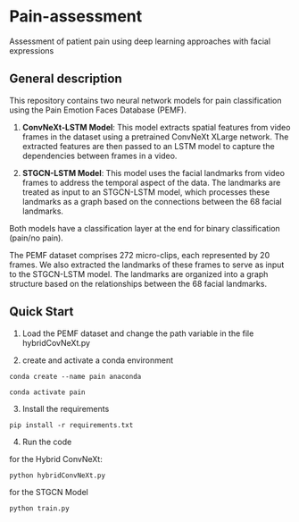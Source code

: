 # Pain-assessment
Assessment of patient pain using deep learning approaches with facial expressions

## General description 

This repository contains two neural network models for pain classification using the Pain Emotion Faces Database (PEMF).

1. __ConvNeXt-LSTM Model__: This model extracts spatial features from video frames in the dataset using a pretrained ConvNeXt XLarge network. The extracted features are then passed to an LSTM model to capture the dependencies between frames in a video.

2. __STGCN-LSTM Model__: This model uses the facial landmarks from video frames to address the temporal aspect of the data. The landmarks are treated as input to an STGCN-LSTM model, which processes these landmarks as a graph based on the connections between the 68 facial landmarks.

Both models have a classification layer at the end for binary classification (pain/no pain).

The PEMF dataset comprises 272 micro-clips, each represented by 20 frames. We also extracted the landmarks of these frames to serve as input to the STGCN-LSTM model. The landmarks are organized into a graph structure based on the relationships between the 68 facial landmarks.

## Quick Start

1. Load the PEMF dataset and change the path variable in the file hybridCovNeXt.py
   
2. create and activate a conda environment

`conda create --name pain anaconda`

`conda activate pain`

3. Install the requirements

`pip install -r requirements.txt`

4. Run the code

for the Hybrid ConvNeXt:

`python hybridConvNeXt.py`

for the STGCN Model

`python train.py`
